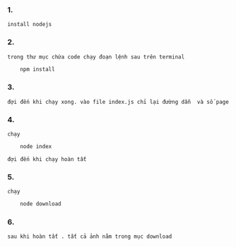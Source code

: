 ### 1.
    install nodejs
### 2. 
    trong thư mục chứa code chạy đoạn lệnh sau trên terminal
```bash
    npm install    
```
### 3.
    đợi đến khi chạy xong. vào file index.js chỉ lại đường dẫn  và số page 
### 4.
    chạy
```bash
    node index
```
    đợi đến khi chạy hoàn tất
### 5.
    chạy
```bash
    node download
```
### 6.
    sau khi hoàn tất . tất cả ảnh nằm trong mục download
